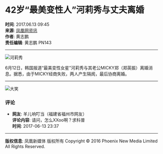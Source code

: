 # 42岁“最美变性人”河莉秀与丈夫离婚

**时间**: 2017.06.13 09:45  
**来源**: [凤凰网资讯](http://news.ifeng.com/)  
**作者**: 黄志鹏  
**责任编辑**: 黄志鹏 PN143  

---

![河莉秀](http://p3.ifengimg.com/a/2017_24/63a4cd43d974baf_size49_w445_h450.jpg)

6月12日，韩国报道“最美变性女星”河莉秀与其老公MICKY郑（郑英振）离婚消息。据悉，由于MICKY经商失败，两人产生隔阂，最后协商离婚。

---

![大笑](//y0.ifengimg.com/a/2015/1130/face_2.png)  

### 评论
- **网友**: 羊儿响叮当（福建省福州市网友）  
  **评论内容**: 请问，怎么XXoo啊？求科普  
  **时间**: 2017-06-13 23:37

---

**版权信息**: 凤凰新媒体 版权所有 Copyright © 2016 Phoenix New Media Limited All Rights Reserved.
<!-- tcd_original_link https://news.ifeng.com/a/20170613/51237054_0.shtml -->

